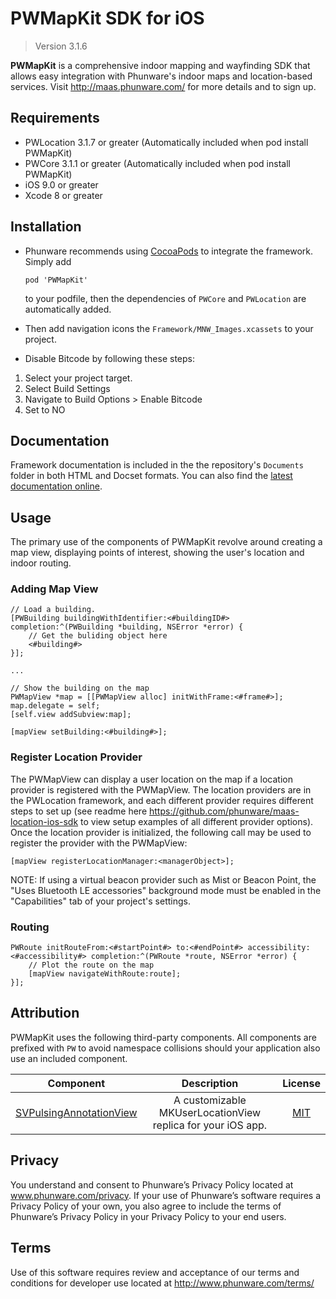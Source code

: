 PWMapKit SDK for iOS
====================

> Version 3.1.6

**PWMapKit** is a comprehensive indoor mapping and wayfinding SDK that allows easy integration with Phunware's indoor maps and location-based services.  Visit http://maas.phunware.com/ for more details and to sign up.


## Requirements

- PWLocation 3.1.7 or greater (Automatically included when pod install PWMapKit)
- PWCore 3.1.1 or greater (Automatically included when pod install PWMapKit)
- iOS 9.0 or greater
- Xcode 8 or greater


## Installation

* Phunware recommends using [CocoaPods](http://www.cocoapods.org) to integrate the framework. Simply add

	`pod 'PWMapKit'`

	to your podfile, then the dependencies of `PWCore` and `PWLocation` are automatically added.

* Then add navigation icons the `Framework/MNW_Images.xcassets` to your project.

* Disable Bitcode by following these steps:
1. Select your project target.
2. Select Build Settings
3. Navigate to Build Options > Enable Bitcode
4. Set to NO


## Documentation

Framework documentation is included in the the repository's `Documents` folder in both HTML and Docset formats. You can also find the [latest documentation online](http://phunware.github.io/maas-mapping-ios-sdk/).


## Usage

The primary use of the components of PWMapKit revolve around creating a map view, displaying points of interest, showing the user's location and indoor routing.


### Adding Map View

```objc
// Load a building.
[PWBuilding buildingWithIdentifier:<#buildingID#> completion:^(PWBuilding *building, NSError *error) {
	// Get the buliding object here
	<#building#>					
}];

...

// Show the building on the map
PWMapView *map = [[PWMapView alloc] initWithFrame:<#frame#>];
map.delegate = self;
[self.view addSubview:map];

[mapView setBuilding:<#building#>];
```


### Register Location Provider

The PWMapView can display a user location on the map if a location provider is registered with the PWMapView. The location providers are in the PWLocation framework, and each different provider requires different steps to set up (see readme here https://github.com/phunware/maas-location-ios-sdk to view setup examples of all different provider options). Once the location provider is initialized, the following call may be used to register the provider with the PWMapView:

```objc
[mapView registerLocationManager:<managerObject>];
```

NOTE: If using a virtual beacon provider such as Mist or Beacon Point, the "Uses Bluetooth LE accessories" background mode must be enabled in the "Capabilities" tab of your project's settings.

### Routing

```
PWRoute initRouteFrom:<#startPoint#> to:<#endPoint#> accessibility:<#accessibility#> completion:^(PWRoute *route, NSError *error) {
	// Plot the route on the map
	[mapView navigateWithRoute:route];            
}];
```

## Attribution

PWMapKit uses the following third-party components. All components are prefixed with `PW` to avoid namespace collisions should your application also use an included component.

| Component | Description | License |
|:---------:|:-----------:|:-------:|
|[SVPulsingAnnotationView](https://github.com/samvermette/SVPulsingAnnotationView)|A customizable MKUserLocationView replica for your iOS app.|[MIT](https://github.com/samvermette/SVPulsingAnnotationView/blob/master/LICENSE.txt)|

Privacy
-----------
You understand and consent to Phunware’s Privacy Policy located at www.phunware.com/privacy. If your use of Phunware’s software requires a Privacy Policy of your own, you also agree to include the terms of Phunware’s Privacy Policy in your Privacy Policy to your end users.

Terms
-----------
Use of this software requires review and acceptance of our terms and conditions for developer use located at http://www.phunware.com/terms/

